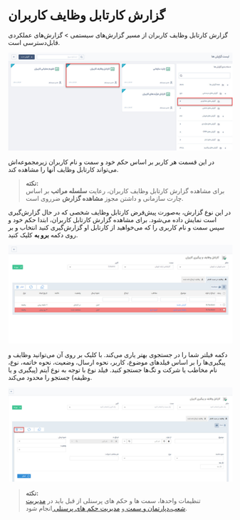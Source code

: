 # گزارش کارتابل وظایف کاربران
 گزارش کارتابل وظایف کاربران از مسیر گزارش‌های سیستمی > گزارش‌های عملکردی قابل‌دسترسی است. 

![گزارش کارتابل وظایف کاربران](./Images/user-tasks-cartable.jpg)

در این قسمت هر کاربر بر اساس حکم خود و سمت و نام کاربران زیرمجموعه‌اش می‌تواند کارتابل وظایف آنها را مشاهده کند.

> **نکته:** <br>  برای مشاهده گزارش  کارتابل وظایف کاربران، رعایت **سلسله مراتب** بر اساس چارت سازمانی و داشتن مجوز **مشاهده گزارش** ضرروی است.

 در این نوع گزارش، به‌صورت پیش‌فرض کارتابل وظایف شخصی که در حال گزارش‌گیری است نمایش داده می‌شود.
 برای مشاهده گزارش کارتابل کاربران، ابتدا حکم خود و سپس سمت و نام کاربری را که می‌خواهید از کارتابل او گزارش‌گیری کنید انتخاب  و بر روی دکمه **برو به** کلیک کنید.

 ![مشاهده گزارش کارتابل وظایف کاربران](./Images/user-tasks-and-follow-cartable.jpg)
 
 دکمه فیلتر شما را در جستجوی بهتر یاری می‌کند. با کلیک بر روی آن می‌توانید وظایف و پیگیری‌ها را بر اساس فیلدهای موضوع، کاربر، نحوه ارسال، وضعیت، نحوه خاتمه، نوع، نام مخاطب یا شرکت و تگ‌ها جستجو کنید. فیلد نوع با توجه به نوع آیتم (پیگیری و یا وظیفه) جستجو را محدود می‌کند.

![فیلتر وظایف و پیگیری‌ها](./Images/user-tasks-and-follow-cartable-filter.jpg)

> **نکته:** <br> تنظیمات واحدها، سمت ها و حکم های پرسنلی از قبل باید در  [مدیریت شعب،دپارتمان و سمت  ](https://github.com/1stco/PayamGostarDocs/blob/master/help%202.5.4/Basic-Information/branches-department/branches-department.md)و  [مدیریت حکم های پرسنلی ](https://github.com/1stco/PayamGostarDocs/blob/master/help%202.5.4/Settings/Personnel-command-management/Personnel-command-management.md)انجام شود.

